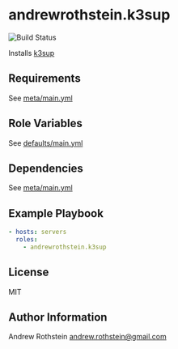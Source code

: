 andrewrothstein.k3sup
=========
![Build Status](https://github.com/andrewrothstein/ansible-k3sup/actions/workflows/build.yml/badge.svg)

Installs [k3sup](https://github.com/alexellis/k3sup)

Requirements
------------

See [meta/main.yml](meta/main.yml)

Role Variables
--------------

See [defaults/main.yml](defaults/main.yml)

Dependencies
------------

See [meta/main.yml](meta/main.yml)

Example Playbook
----------------

```yml
- hosts: servers
  roles:
    - andrewrothstein.k3sup
```

License
-------

MIT

Author Information
------------------

Andrew Rothstein <andrew.rothstein@gmail.com>
